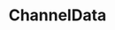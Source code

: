 ---
layout: page
title: ChannelData
permalink: /en-us/connector/message-actions
redirect: /en-us/csharp/builder/sdkreference/attachments.html
sitemap: false
---